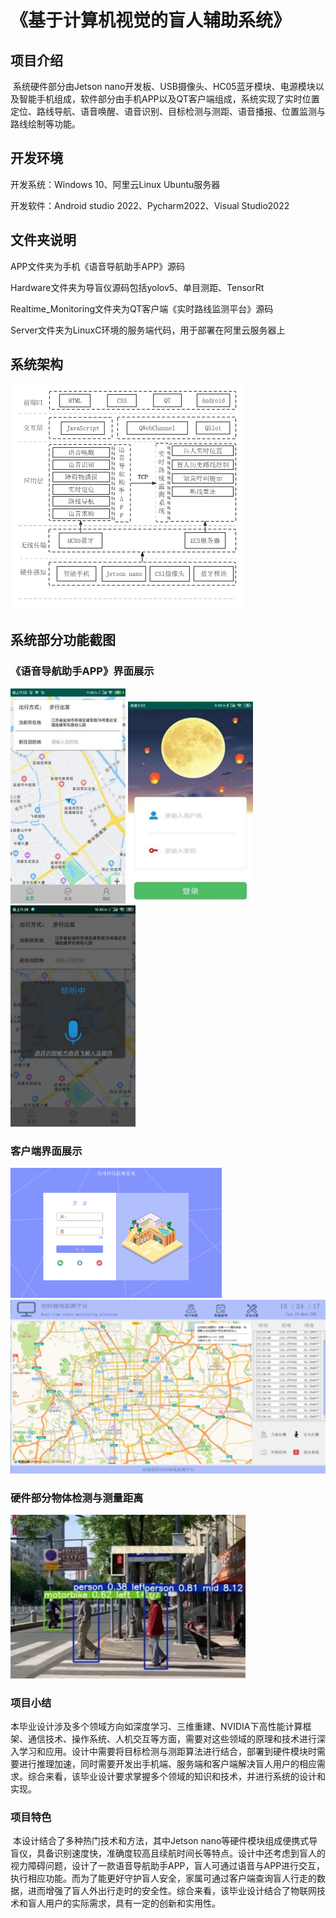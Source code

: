 # 《基于计算机视觉的盲人辅助系统》

## 项目介绍

​	系统硬件部分由Jetson nano开发板、USB摄像头、HC05蓝牙模块、电源模块以及智能手机组成，软件部分由手机APP以及QT客户端组成，系统实现了实时位置定位、路线导航、语音唤醒、语音识别、目标检测与测距、语音播报、位置监测与路线绘制等功能。

## 开发环境

开发系统：Windows 10、阿里云Linux Ubuntu服务器

开发软件：Android studio 2022、Pycharm2022、Visual Studio2022



## 文件夹说明

APP文件夹为手机《语音导航助手APP》源码

Hardware文件夹为导盲仪源码包括yolov5、单目测距、TensorRt

Realtime_Monitoring文件夹为QT客户端《实时路线监测平台》源码

Server文件夹为LinuxC环境的服务端代码，用于部署在阿里云服务器上

## 系统架构

<img src="https://github.com/Riny00/A-Blind-Assistant-System-Based-on-Computer-Vision/blob/main/images/11.png?raw=true" alt="11" style="zoom:50%;" />

## 系统部分功能截图

### 《语音导航助手APP》界面展示

<img src="https://github.com/Riny00/A-Blind-Assistant-System-Based-on-Computer-Vision/blob/main/images/location.png?raw=true" style="zoom: 50%;" />



<img src="https://github.com/Riny00/A-Blind-Assistant-System-Based-on-Computer-Vision/blob/main/images/login.png?raw=true" alt="login" style="zoom:50%;" />

<img src="https://github.com/Riny00/A-Blind-Assistant-System-Based-on-Computer-Vision/blob/main/images/wake-up.png?raw=true" style="zoom:50%;" />

### 客户端界面展示

<img src="https://github.com/Riny00/A-Blind-Assistant-System-Based-on-Computer-Vision/blob/main/images/login2.png?raw=true" style="zoom: 33%;" />

<img src="https://github.com/Riny00/A-Blind-Assistant-System-Based-on-Computer-Vision/blob/main/images/main.png?raw=true" style="zoom: 50%;" />

### 硬件部分物体检测与测量距离

<img src="https://github.com/Riny00/A-Blind-Assistant-System-Based-on-Computer-Vision/blob/main/images/detect.png?raw=true" style="zoom: 80%;" />

### 项目小结

​	本毕业设计涉及多个领域方向如深度学习、三维重建、NVIDIA下高性能计算框架、通信技术、操作系统、人机交互等方面，需要对这些领域的原理和技术进行深入学习和应用。设计中需要将目标检测与测距算法进行结合，部署到硬件模块时需要进行推理加速，同时需要开发出手机端、服务端和客户端解决盲人用户的相应需求。综合来看，该毕业设计要求掌握多个领域的知识和技术，并进行系统的设计和实现。

### 项目特色

​	本设计结合了多种热门技术和方法，其中Jetson nano等硬件模块组成便携式导盲仪，具备识别速度快，准确度较高且续航时间长等特点。设计中还考虑到盲人的视力障碍问题，设计了一款语音导航助手APP，盲人可通过语音与APP进行交互，执行相应功能。而为了能更好守护盲人安全，家属可通过客户端查询盲人行走的数据，进而增强了盲人外出行走时的安全性。综合来看，该毕业设计结合了物联网技术和盲人用户的实际需求，具有一定的创新和实用性。